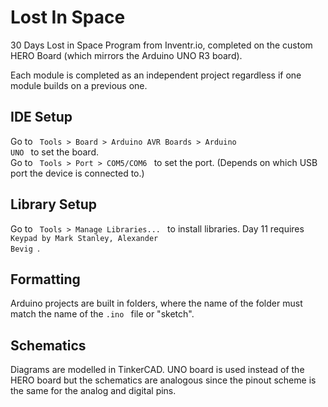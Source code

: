 # Lost In Space #
30 Days Lost in Space Program from Inventr.io, completed on the custom HERO Board (which mirrors the Arduino UNO R3 board).

Each module is completed as an independent project regardless if one module builds on a previous one.

## IDE Setup ##
Go to <code> Tools > Board > Arduino AVR Boards > Arduino UNO </code> to set the board.  
Go to <code> Tools > Port > COM5/COM6 </code> to set the port. (Depends on which USB port the device is connected to.)

## Library Setup ##
Go to <code> Tools > Manage Libraries... </code> to install libraries.
Day 11 requires <code> Keypad by Mark Stanley, Alexander Bevig </code>.

## Formatting ##
Arduino projects are built in folders, where the name of the folder must match the name of the <code>.ino </code> file or "sketch".

## Schematics ##
Diagrams are modelled in TinkerCAD. UNO board is used instead of the HERO board but the schematics are analogous since the pinout scheme is the same for the analog and digital pins.
